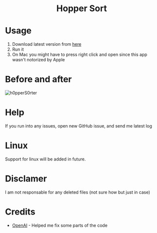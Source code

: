 <h1 align="center">Hopper Sort</h1>

# Usage
1. Download latest version from [here](https://github.com/kjutzn/HopperSort/)
2. Run it
3. On Mac you might have to press right click and open since this app wasn't notorized by Apple

# Before and after

![h0pperS0rter](https://github.com/kjutzn/HopperSort/assets/130908680/f4e1aec0-c32c-47da-a99c-95fe6bfbe1db)

# Help
If you run into any issues, open new GitHub issue, and send me latest log

# Linux
Support for linux will be added in future.

# Disclamer
I am not responsable for any deleted files (not sure how but just in case)

# Credits
- [OpenAI](https://chat.openai.com) - Helped me fix some parts of the code 

